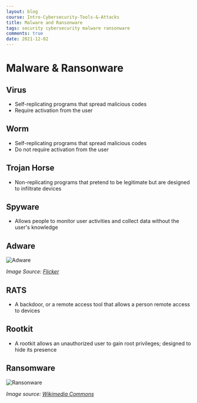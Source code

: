 ```yaml
---
layout: blog
course: Intro-Cybersecurity-Tools-&-Attacks
title: Malware and Ransonware
tags: security cybersecurity malware ransonware
comments: true
date: 2021-12-02
---
```


# Malware & Ransonware

## Virus
*   Self-replicating programs that spread malicious codes
*   Require activation from the user

## Worm
*   Self-replicating programs that spread malicious codes
*   Do not require activation from the user

## Trojan Horse
*   Non-replicating programs that pretend to be legitimate but are designed to infiltrate devices

## Spyware
*   Allows people to monitor user activities and collect data without the user's knowledge

## Adware
![Adware](https://live.staticflickr.com/2307/2521108253_ff5edde368.jpg)

_Image Source: [Flicker](https://www.flickr.com/photos/factoryjoe/2521108253)_

## RATS
*   A backdoor, or a remote access tool that allows a person remote access to devices

## Rootkit
*   A rootkit allows an unauthorized user to gain root privileges; designed to hide its presence

## Ransomware
![Ransonware](https://upload.wikimedia.org/wikipedia/commons/thumb/1/12/Ransomware-pic.jpg/800px-Ransomware-pic.jpg)

_Image source: [Wikimedia Commons](https://commons.wikimedia.org/wiki/File:Ransomware-pic.jpg)_
